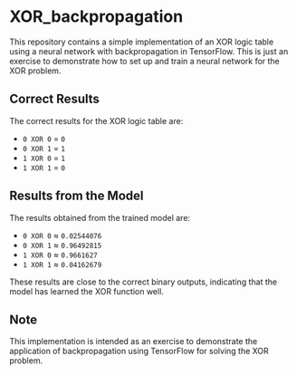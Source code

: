 # XOR_backpropagation
This repository contains a simple implementation of an XOR logic table using a neural network with backpropagation in TensorFlow. This is just an exercise to demonstrate how to set up and train a neural network for the XOR problem.

## Correct Results

The correct results for the XOR logic table are:

- `0 XOR 0` = `0`
- `0 XOR 1` = `1`
- `1 XOR 0` = `1`
- `1 XOR 1` = `0`

## Results from the Model

The results obtained from the trained model are:

- `0 XOR 0` ≈ `0.02544076`
- `0 XOR 1` ≈ `0.96492815`
- `1 XOR 0` ≈ `0.9661627`
- `1 XOR 1` ≈ `0.04162679`

These results are close to the correct binary outputs, indicating that the model has learned the XOR function well.

## Note

This implementation is intended as an exercise to demonstrate the application of backpropagation using TensorFlow for solving the XOR problem.
